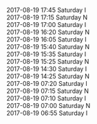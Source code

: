2017-08-19 17:45 Saturday  I  
2017-08-19 17:15 Saturday  N  
2017-08-19 17:00 Saturday  I  
2017-08-19 16:20 Saturday  N  
2017-08-19 16:05 Saturday  I  
2017-08-19 15:40 Saturday  N  
2017-08-19 15:35 Saturday  I  
2017-08-19 15:25 Saturday  N  
2017-08-19 14:30 Saturday  I  
2017-08-19 14:25 Saturday  N  
2017-08-19 07:20 Saturday  I  
2017-08-19 07:15 Saturday  N  
2017-08-19 07:10 Saturday  I  
2017-08-19 07:00 Saturday  N  
2017-08-19 06:55 Saturday  I  
